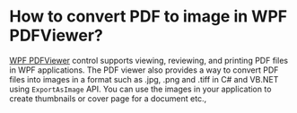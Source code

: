# How to convert PDF to image in WPF PDFViewer?

[WPF PDFViewer](https://www.syncfusion.com/wpf-controls/pdf-viewer) control supports viewing, reviewing, and printing PDF files in WPF applications. The PDF viewer also provides a way to convert PDF files into images in a format such as .jpg, .png and .tiff in C# and VB.NET using `ExportAsImage` API. You can use the images in your application to create thumbnails or cover page for a document etc.,